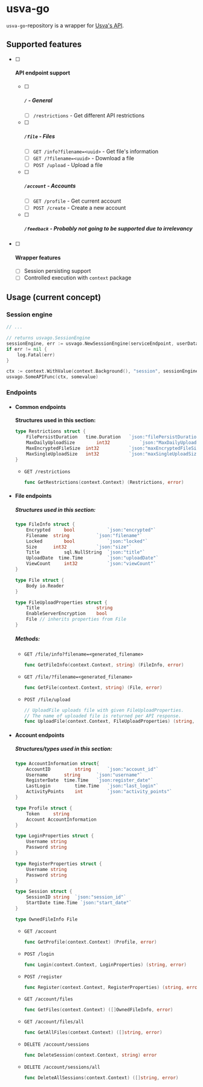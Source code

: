 # usva-go

`usva-go`-repository is a wrapper for [Usva's API](https://github.com/usvacloud/usva).

## Supported features

-   [ ] #### API endpoint support

    -   [ ] ##### `/` - General

        -   [ ] `/restrictions` - Get different API restrictions

    -   [ ] ##### `/file` - Files

        -   [ ] `GET /info?filename=<uuid>` - Get file's information
        -   [ ] `GET /?filename=<uuid>` - Download a file
        -   [ ] `POST /upload` - Upload a file

    -   [ ] ##### `/account` - Accounts

        -   [ ] `GET /profile` - Get current account
        -   [ ] `POST /create` - Create a new account

    -   [ ] ##### `/feedback` - Probably not going to be supported due to irrelevancy

-   [ ] #### Wrapper features

    -   [ ] Session persisting support
    -   [ ] Controlled execution with `context` package

## Usage (current concept)

### Session engine

```go
// ...

// returns usvago.SessionEngine
sessionEngine, err := usvago.NewSessionEngine(serviceEndpoint, userDataDirectory)
if err != nil {
    log.Fatal(err)
}

ctx := context.WithValue(context.Background(), "session", sessionEngine)
usvago.SomeAPIFunc(ctx, somevalue)
```



### Endpoints

- #### Common endpoints

  **Structures used in this section:**

  ```go
  type Restrictions struct {
      FilePersistDuration 	time.Duration	`json:"filePersistDuration"`
      MaxDailyUploadSize 		int32 			`json:"MaxDailyUploadSize"`
      MaxEncryptedFileSize 	int32			`json:"maxEncryptedFileSize"`
      MaxSingleUploadSize 	int32 			`json:"maxSingleUploadSize"`
  }
  ```

  -   `GET /restrictions`

      ```go
      func GetRestrictions(context.Context) (Restrictions, error)
      ```

- #### File endpoints

  ##### Structures used in this section:

  ```go
  type FileInfo struct {
      Encrypted 	bool	 		`json:"encrypted"`
      Filename 	string 			`json:"filename"`
      Locked 		bool 			`json:"locked"`
      Size		int32 			`json:"size"`
      Title 		sql.NullString 	`json:"title"`
      UploadDate  time.Time 		`json:"uploadDate"`
      ViewCount 	int32 			`json:"viewCount"`
  }
  
  type File struct {
      Body io.Reader
  }
  
  type FileUploadProperties struct {
      Title 					string
      EnableServerEncryption 	bool
      File // inherits properties from File
  }
  ```

  

  ##### Methods:

  - `GET /file/info?filename=<generated_filename>`

      ```go
      func GetFileInfo(context.Context, string) (FileInfo, error)
      ```

  - `GET /file/?filename=<generated_filename>`

      ```go
      func GetFile(context.Context, string) (File, error)
      ```

  - `POST /file/upload`

      ```go
      // UploadFile uploads file with given FileUploadProperties.
      // The name of uploaded file is returned per API response.
      func UploadFile(context.Context, FileUploadProperties) (string, error)
      ```



- #### Account endpoints

  ##### Structures/types used in this section:

  ```go
  type AccountInformation struct{
      AccountID 		string 		`json:"account_id"`
      Username 		string 		`json:"username"`
      RegisterDate 	time.Time 	`json:register_date"`
      LastLogin 		time.Time 	`json:"last_login"`
      ActivityPoints 	int 		`json:"activity_points"`
  }
  
  type Profile struct {
      Token 	string
      Account AccountInformation
  }
  
  type LoginProperties struct {
      Username string
      Password string
  }
  
  type RegisterProperties struct {
      Username string
      Password string
  }
  
  type Session struct {
      SessionID string	`json:"session_id"`
      StartDate time.Time `json:"start_date"`
  }
  
  type OwnedFileInfo File
  ```

  - `GET /account`

    ```go
    func GetProfile(context.Context) (Profile, error)
    ```

  - `POST /login`

    ```go
    func Login(context.Context, LoginProperties) (string, error)
    ```

  - `POST /register`

    ```go
    func Register(context.Context, RegisterProperties) (string, error)
    ```

  - `GET /account/files`

    ```go
    func GetFiles(context.Context) ([]OwnedFileInfo, error)
    ```

  - `GET /account/files/all`

    ```go
    func GetAllFiles(context.Context) ([]string, error)
    ```

  - `DELETE /account/sessions`

    ```go
    func DeleteSession(context.Context, string) error
    ```

  - `DELETE /account/sessions/all`

    ```go
    func DeleteAllSessions(context.Context) ([]string, error)
    ```

    
